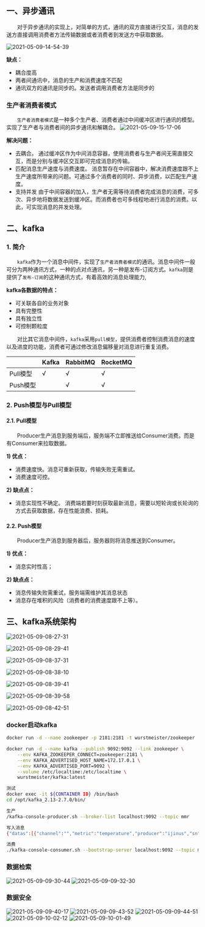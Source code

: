 
## 一、异步通讯

&emsp;&emsp;对于异步通讯的实现上，对简单的方式，通讯的双方直接进行交互，消息的发送方直接调用消费者方法传输数据或者消费者到发送方中获取数据。

![2021-05-09-14-54-39](./imgs/基本.md/2021-05-09-14-54-39.png)

<b type="h">缺点：</b>

- 耦合度高
- 两者间通讯中，消息的生产和消费速度不匹配
- 通讯双方的通讯是同步的。发送者调用消费者方法是同步的

### 生产者消费者模式

&emsp;&emsp;`生产者消费者模式`是一种多个生产者、消费者通过中间缓冲区进行通讯的模型。实现了生产者与消费者间的异步通讯和解耦合。
![2021-05-09-15-17-06](./imgs/基本.md/2021-05-09-15-17-06.png)

<b type="h">解决问题：</b>

- 去耦合。
    通过缓冲区作为中间消息容器，使用消费者与生产者间无需直接交互，而是分别与缓冲区交互即可完成消息的传输。
- 匹配消息生产速度与消费速度。
    消息暂存在中间容器中，解决消费速度跟不上生产速度所带来的问题。可通过多个消费者的同时、异步消费，以匹配生产速度。
- 支持并发
    由于中间容器的加入，生产者无需等待消费者完成消息的消费，可多次、异步地将数据发送到缓冲区。而消费者也可多线程地进行消息的消费。以此，可实现消息的并发处理。

## 二、kafka

### 1. 简介

&emsp;&emsp;`kafka`作为一个消息中间件，实现了`生产者消费者模式`的通讯。消息中间件一般可分为两种通讯方式，一种的点对点通讯，另一种是发布-订阅方式。`kafka`则是提供了`发布-订阅`的这种通讯方式，有着高效的消息处理能力,

<b type="h">kafka各数据的特点：</b>

- 可关联各自的业务对象
- 具有完整性
- 具有独立性
- 可控制颗粒度

&emsp;&emsp;对比其它消息中间件，`kafka`采用`pull模型`，提供消费者控制消费消息的速度以及进度的功能，消费者可通过修改消息偏移量对消息进行重复消费。

||Kafka|RabbitMQ|RocketMQ|
|-|-|-|-|
|Pull模型|√|√|√|
|Push模型||√|√|

### 2. Push模型与Pull模型

#### 2.1. Pull模型

&emsp;&emsp;Producer生产消息到服务端后，服务端不立即推送给Consumer消费。而是有Consumer来拉取数据。

<b type="h"> 1) 优点：</b>

- 消费速度快。消息可重新获取，传输失败无需重试。
- 消费速度可控。

<b type="h">2) 缺点点：</b>

- 消息实现性不确定。
  消费端若要时刻获取最新消息，需要以短轮询或长轮询的方式去获取数据，存在性能浪费、损耗。

#### 2.2. Push模型

&emsp;&emsp;Producer生产消息到服务器后，服务器则将消息推送到Consumer。

<b type="h">1) 优点：</b>

- 消息实时性高；

<b type="h">2) 缺点点：</b>

- 消息传输失败需重试，服务端需维护其消息状态
- 消息存在堆积的风险（消费者的消费速度跟不上等）。

## 三、kafka系统架构



![2021-05-09-08-27-31](./imgs/基本.md/2021-05-09-08-27-31.png)

![2021-05-09-08-29-41](./imgs/基本.md/2021-05-09-08-29-41.png)

![2021-05-09-08-37-31](./imgs/基本.md/2021-05-09-08-37-31.png)

![2021-05-09-08-38-10](./imgs/基本.md/2021-05-09-08-38-10.png)

![2021-05-09-08-39-41](./imgs/基本.md/2021-05-09-08-39-41.png)

![2021-05-09-08-39-58](./imgs/基本.md/2021-05-09-08-39-58.png)

![2021-05-09-08-42-51](./imgs/基本.md/2021-05-09-08-42-51.png)

### docker启动kafka

```bash
docker run -d --name zookeeper -p 2181:2181 -t wurstmeister/zookeeper

docker run -d --name kafka --publish 9092:9092 --link zookeeper \
    --env KAFKA_ZOOKEEPER_CONNECT=zookeeper:2181 \
    --env KAFKA_ADVERTISED_HOST_NAME=172.17.0.1 \
    --env KAFKA_ADVERTISED_PORT=9092 \
    --volume /etc/localtime:/etc/localtime \
    wurstmeister/kafka:latest
```

```bash
测试
docker exec -it ${CONTAINER ID} /bin/bash
cd /opt/kafka_2.13-2.7.0/bin/

生产
/kafka-console-producer.sh --broker-list localhost:9092 --topic mmr

写入消息
{"datas":[{"channel":"","metric":"temperature","producer":"ijinus","sn":"IJA0101-00002245","time":"1543207156000","value":"80"}],"ver":"1.0"}

消费
./kafka-console-consumer.sh --bootstrap-server localhost:9092 --topic mmr --from-beginning
```

### 数据检索

![2021-05-09-09-30-44](./imgs/基本.md/2021-05-09-09-30-44.png)
![2021-05-09-09-32-30](./imgs/基本.md/2021-05-09-09-32-30.png)

### 数据安全

![2021-05-09-09-40-17](./imgs/基本.md/2021-05-09-09-40-17.png)
![2021-05-09-09-43-52](./imgs/基本.md/2021-05-09-09-43-52.png)
![2021-05-09-09-44-51](./imgs/基本.md/2021-05-09-09-44-51.png)
![2021-05-09-10-02-12](./imgs/基本.md/2021-05-09-10-02-12.png)
![2021-05-09-10-01-49](./imgs/基本.md/2021-05-09-10-01-49.png)